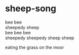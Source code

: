 # sheep-song

bee bee     
sheepedy sheep     
bee bee bee     
sheepedy sheepedy sheep sheep

eating the grass
on the moor
